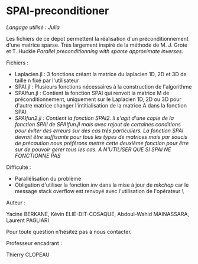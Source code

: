 # SPAI-preconditioner


_Langage utilisé : Julia_

Les fichiers de ce dépot permettent la réalisation d'un préconditionnement d'une matrice sparse. Très largement inspiré de la méthode de M. J. Grote et T. Huckle _Parallel preconditionning with sparse approximate inverses_. 

Fichiers : 

+ Laplacien.jl : 3 fonctions créant la matrice du laplacien 1D, 2D et 3D de taille n fixé par l'utilisateur
+ SPAI.jl : Plusieurs fonctions nécessaires à la construction de l'algorithme
+ SPAIfun.jl : Contient la fonction SPAI qui renvoit la matrice M de préconditionnement, uniquement sur le Laplacien 1D, 2D ou 3D pour d'autre matrice changer l'intitialisation de la matrice A dans la fonction SPAI
+ _SPAIfun2.jl : Contient la fonction SPAI2. Il s'agit d'une copie de la fonction SPAI de SPAIfun.jl mais avec rajout de certaines conditions pour éviter des erreurs sur des cas très particuliers. La fonction SPAI devrait être suffisante pour tous les types de matrices mais par soucis de précaution nous préférons mettre cette deuxième fonction pour être sur de pouvoir gérer tous les cas. A N'UTILISER QUE SI SPAI NE FONCTIONNE PAS_

Difficulté : 

+ Parallélisation du problème
+ Obligation d'utiliser la fonction _inv_ dans la mise à jour de _mkchap_ car le message stack overflow est renvoyé avec l'utilisation de l'opérateur \

Auteur :

Yacine BERKANE, Kévin ELIE-DIT-COSAQUE, Abdoul-Wahid MAINASSARA, Laurent PAGLIARI

Pour toute question n'hésitez pas à nous contacter.

Professeur encadrant :

Thierry CLOPEAU
